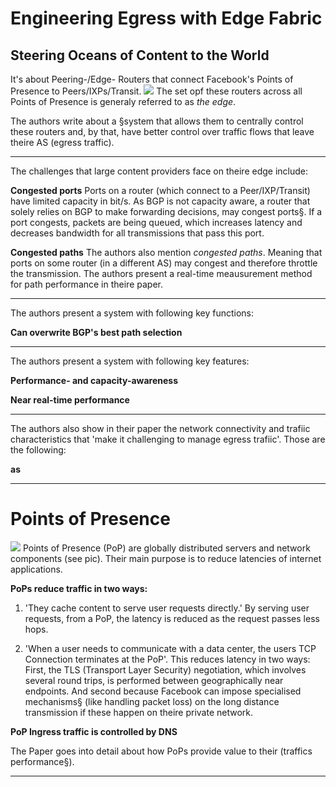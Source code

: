 Engineering Egress with Edge Fabric
===================================
## Steering Oceans of Content to the World

It's about Peering-/Edge- Routers that connect Facebook's Points of Presence to Peers/IXPs/Transit.
![](PoP.png)
The set opf these routers across all Points of Presence is generaly referred to as *the edge*.

The authors write about a §system that allows them to centrally control these routers and, by that, have better control over traffic flows that leave theire AS (egress traffic). 

---

The challenges that large content providers face on theire edge include:

**Congested ports**
Ports on a router (which connect to a Peer/IXP/Transit) have limited capacity in bit/s. As BGP is not capacity aware, a router that solely relies on BGP to make forwarding decisions, may congest ports§. If a port congests, packets are being queued, which increases latency and decreases bandwidth for all transmissions that pass this port.

**Congested paths**
The authors also mention *congested paths*. Meaning that ports on some router (in a different AS) may congest and therefore throttle the transmission. The authors present a real-time meausurement method for path performance in theire paper.

---
The authors present a system with following key functions:

**Can overwrite BGP's best path selection**

---

The authors present a system with following key features:

**Performance- and capacity-awareness**


**Near real-time performance**

---

The authors also show in their paper the network connectivity and trafiic characteristics that 'make it challenging to manage egress trafiic'. Those are the following:

**as**

---

Points of Presence
=================
![](PoP.png)
Points of Presence (PoP) are globally distributed servers and network components (see pic). Their main purpose is to reduce latencies of internet applications.

**PoPs reduce traffic in two ways:**

1. 'They cache content to serve user requests directly.' By serving user requests, from a PoP, the latency is reduced as the request passes less hops.

2. 'When a user needs to communicate with a data center, the users TCP Connection terminates at the PoP'. This reduces latency in two ways: First, the TLS (Transport Layer Security) negotiation, which involves several round trips, is performed between geographically near endpoints. And second because Facebook can impose specialised mechanisms§ (like handling packet loss) on the long distance transmission if these happen on theire private network.

**PoP Ingress traffic is controlled by DNS**














The Paper goes into detail about how PoPs provide value to their (traffics performance§).

---
